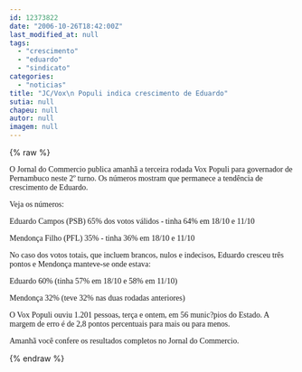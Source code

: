 ```yaml
---
id: 12373822
date: "2006-10-26T18:42:00Z"
last_modified_at: null
tags:
  - "crescimento"
  - "eduardo"
  - "sindicato"
categories:
  - "noticias"
title: "JC/Vox\n Populi indica crescimento de Eduardo"
sutia: null
chapeu: null
autor: null
imagem: null
---
```

{% raw %}
<p><P><FONT face=Verdana>O Jornal do Commercio publica amanhã a terceira rodada Vox Populi para governador de Pernambuco neste 2º turno. Os números mostram que permanece a tendência de crescimento de Eduardo.</FONT></P></p>
<p><P><FONT face=Verdana>Veja os números:</FONT></P></p>
<p><P><FONT face=Verdana>Eduardo Campos (PSB) 65% dos votos válidos - tinha 64% em 18/10 e 11/10</FONT></P></p>
<p><P><FONT face=Verdana>Mendonça Filho (PFL) 35% - tinha 36% em 18/10 e 11/10</FONT></P></p>
<p><P><FONT face=Verdana>No caso dos votos totais, que incluem brancos, nulos e indecisos, Eduardo cresceu três pontos e Mendonça manteve-se onde estava:</FONT></P></p>
<p><P><FONT face=Verdana>Eduardo 60% (tinha 57% em 18/10 e 58% em 11/10)</FONT></P></p>
<p><P><FONT face=Verdana>Mendonça 32% (teve 32% nas duas rodadas anteriores)</FONT></P></p>
<p><P><FONT face=Verdana>O Vox Populi ouviu 1.201 pessoas, terça e ontem, em 56 munic?pios do Estado. A margem de erro é de 2,8 pontos percentuais para mais ou para menos.</FONT></P></p>
<p><P><FONT face=Verdana>Amanhã você confere os resultados completos no Jornal do Commercio.</FONT></P> </p>
{% endraw %}